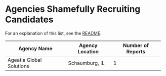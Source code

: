 # Agencies Shamefully Recruiting Candidates

For an explanation of this list, see the [README](readme.md).

Agency Name | Agency Location | Number of Reports
------------|-----------------|------------------
Ageatia Global Solutions | Schaumburg, IL | 1

